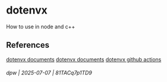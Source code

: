 # dotenvx 

How to use in node and c++

## References

[dotenvx documents](https://dotenvx.com/docs)
[dotenvx documents](https://dotenvx.com/docs)
[dotenvx github actions](https://dotenvx.com/docs/cis/github-actions#install-dotenvx)

###### dpw | 2025-07-07 | 81TACq7p1TD9

